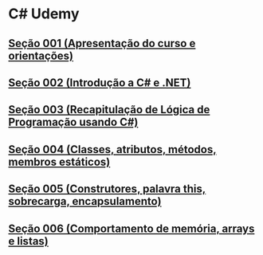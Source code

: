 # C# Udemy

## [Seção 001 (Apresentação do curso e orientações)](./section01/)
    
## [Seção 002 (Introdução a C# e .NET)](./section02/)

## [Seção 003 (Recapitulação de Lógica de Programação usando C#)](./section03/)

## [Seção 004 (Classes, atributos, métodos, membros estáticos)](./section04/)

## [Seção 005 (Construtores, palavra this, sobrecarga, encapsulamento)](./section05/)

## [Seção 006 (Comportamento de memória, arrays e listas)](./section06/)